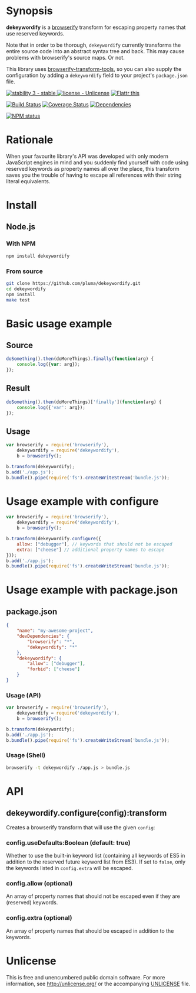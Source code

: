 # Synopsis

**dekeywordify** is a [browserify](https://github.com/substack/node-browserify) transform for escaping property names that use reserved keywords.

Note that in order to be thorough, `dekeywordify` currently transforms the entire source code into an abstract syntax tree and back. This may cause problems with browserify's source maps. Or not.

This library uses [browserify-transform-tools](https://github.com/benbria/browserify-transform-tools), so you can also supply the configuration by adding a `dekeywordify` field to your project's `package.json` file.

[![stability 3 - stable](http://b.repl.ca/v1/stability-3_--_stable-yellowgreen.png)
](http://nodejs.org/api/documentation.html#documentation_stability_index) [![license - Unlicense](http://b.repl.ca/v1/license-Unlicense-lightgrey.png)](http://unlicense.org/) [![Flattr this](https://api.flattr.com/button/flattr-badge-large.png)](https://flattr.com/submit/auto?user_id=pluma&url=https://github.com/pluma/dekeywordify)

[![Build Status](https://travis-ci.org/pluma/dekeywordify.png?branch=master)](https://travis-ci.org/pluma/dekeywordify) [![Coverage Status](https://coveralls.io/repos/pluma/dekeywordify/badge.png?branch=master)](https://coveralls.io/r/pluma/dekeywordify?branch=master) [![Dependencies](https://david-dm.org/pluma/dekeywordify.png?theme=shields.io)](https://david-dm.org/pluma/dekeywordify)

[![NPM status](https://nodei.co/npm/dekeywordify.png?compact=true)](https://npmjs.org/package/dekeywordify)

# Rationale

When your favourite library's API was developed with only modern JavaScript engines in mind and you suddenly find yourself with code using reserved keywords as property names all over the place, this transform saves you the trouble of having to escape all references with their string literal equivalents.

# Install

## Node.js

### With NPM

```sh
npm install dekeywordify
```

### From source

```sh
git clone https://github.com/pluma/dekeywordify.git
cd dekeywordify
npm install
make test
```

# Basic usage example

## Source

```javascript
doSomething().then(doMoreThings).finally(function(arg) {
    console.log({var: arg});
});
```

## Result

```javascript
doSomething().then(doMoreThings)['finally'](function(arg) {
    console.log({'var': arg});
});
```

## Usage

```javascript
var browserify = require('browserify'),
    dekeywordify = require('dekeywordify'),
    b = browserify();

b.transform(dekeywordify);
b.add('./app.js');
b.bundle().pipe(require('fs').createWriteStream('bundle.js'));
```

# Usage example with configure

```javascript
var browserify = require('browserify'),
    dekeywordify = require('dekeywordify'),
    b = browserify();

b.transform(dekeywordify.configure({
    allow: ["debugger"], // keywords that should not be escaped
    extra: ["cheese"] // additional property names to escape
}));
b.add('./app.js');
b.bundle().pipe(require('fs').createWriteStream('bundle.js'));
```

# Usage example with package.json

## package.json

```json
{
    "name": "my-awesome-project",
    "devDependencies": {
        "browserify": "*",
        "dekeywordify": "*"
    },
    "dekeywordify": {
        "allow": ["debugger"],
        "forbid": ["cheese"]
    }
}
```

### Usage (API)

```javascript
var browserify = require('browserify'),
    dekeywordify = require('dekeywordify'),
    b = browserify();

b.transform(dekeywordify);
b.add('./app.js');
b.bundle().pipe(require('fs').createWriteStream('bundle.js'));
```

### Usage (Shell)

```sh
browserify -t dekeywordify ./app.js > bundle.js
```

# API

## dekeywordify.configure(config):transform

Creates a browserify transform that will use the given `config`:

### config.useDefaults:Boolean (default: true)

Whether to use the built-in keyword list (containing all keywords of ES5 in addition to the reserved future keyword list from ES3). If set to `false`, only the keywords listed in `config.extra` will be escaped.

### config.allow (optional)

An array of property names that should not be escaped even if they are (reserved) keywords.

### config.extra (optional)

An array of property names that should be escaped in addition to the keywords.

# Unlicense

This is free and unencumbered public domain software. For more information, see http://unlicense.org/ or the accompanying [UNLICENSE](https://github.com/pluma/dekeywordify/blob/master/UNLICENSE) file.